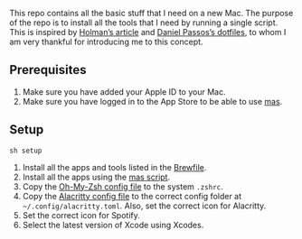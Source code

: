 This repo contains all the basic stuff that I need on a new Mac. The purpose of the repo is to install all the tools that I need by running a single script. This is inspired by [Holman’s article](https://zachholman.com/2010/08/dotfiles-are-meant-to-be-forked/) and [Daniel Passos’s dotfiles](https://github.com/danielpassos/dotfiles), to whom I am very thankful for introducing me to this concept.

## Prerequisites
1. Make sure you have added your Apple ID to your Mac.
2. Make sure you have logged in to the App Store to be able to use [mas](https://github.com/mas-cli/mas).

## Setup
`sh setup`
1. Install all the apps and tools listed in the [Brewfile](https://github.com/joaotribuzy/dotfiles/blob/main/homebrew/Brewfile).
2. Install all the apps using the [mas script](https://github.com/joaotribuzy/dotfiles/blob/main/mas/mas.sh).
3. Copy the [Oh-My-Zsh config file](https://github.com/joaotribuzy/dotfiles/blob/main/zsh/.zshrc) to the system `.zshrc`.
4. Copy the [Alacritty config file](https://github.com/joaotribuzy/dotfiles/blob/main/alacritty/alacritty.toml) to the correct config folder at `~/.config/alacritty.toml`. Also, set the correct icon for Alacritty.
5. Set the correct icon for Spotify.
6. Select the latest version of Xcode using Xcodes.
